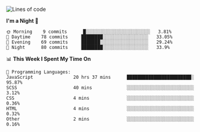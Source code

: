 <!--START_SECTION:waka-->
![Lines of code](https://img.shields.io/badge/From%20Hello%20World%20I%27ve%20Written-465437%20lines%20of%20code-blue)

**I'm a Night 🦉** 

```text
🌞 Morning    9 commits      █░░░░░░░░░░░░░░░░░░░░░░░░   3.81% 
🌆 Daytime    78 commits     ████████░░░░░░░░░░░░░░░░░   33.05% 
🌃 Evening    69 commits     ███████░░░░░░░░░░░░░░░░░░   29.24% 
🌙 Night      80 commits     ████████░░░░░░░░░░░░░░░░░   33.9%

```


📊 **This Week I Spent My Time On** 

```text
💬 Programming Languages: 
JavaScript               20 hrs 37 mins      ████████████████████████░   95.87% 
SCSS                     40 mins             ░░░░░░░░░░░░░░░░░░░░░░░░░   3.12% 
CSS                      4 mins              ░░░░░░░░░░░░░░░░░░░░░░░░░   0.36% 
HTML                     4 mins              ░░░░░░░░░░░░░░░░░░░░░░░░░   0.32% 
Other                    2 mins              ░░░░░░░░░░░░░░░░░░░░░░░░░   0.16%

```


<!--END_SECTION:waka-->

